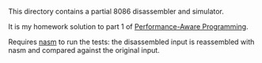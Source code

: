 This directory contains a partial 8086 disassembler and simulator.

It is my homework solution to part 1 of [Performance-Aware
Programming](https://www.computerenhance.com/p/table-of-contents).

Requires [nasm](https://nasm.us/) to run the tests: the disassembled input is
reassembled with nasm and compared against the original input.
